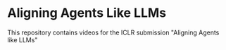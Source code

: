# Aligning Agents Like LLMs
This repository contains videos for the ICLR submission "Aligning Agents like LLMs"
